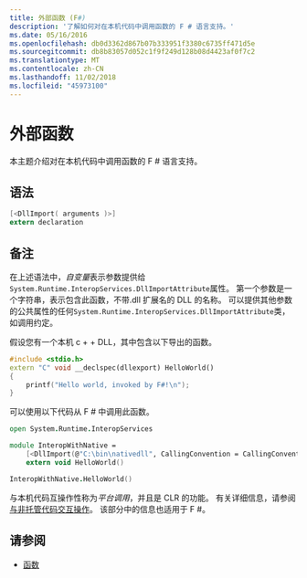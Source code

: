 ```yaml
---
title: 外部函数 (F#)
description: '了解如何对在本机代码中调用函数的 F # 语言支持。'
ms.date: 05/16/2016
ms.openlocfilehash: db0d3362d867b07b333951f3380c6735ff471d5e
ms.sourcegitcommit: db8b83057d052c1f9f249d128b08d4423af0f7c2
ms.translationtype: MT
ms.contentlocale: zh-CN
ms.lasthandoff: 11/02/2018
ms.locfileid: "45973100"
---
```

# <a name="external-functions"></a>外部函数

本主题介绍对在本机代码中调用函数的 F # 语言支持。

## <a name="syntax"></a>语法

```fsharp
[<DllImport( arguments )>]
extern declaration
```

## <a name="remarks"></a>备注

在上述语法中，*自变量*表示参数提供给`System.Runtime.InteropServices.DllImportAttribute`属性。 第一个参数是一个字符串，表示包含此函数，不带.dll 扩展名的 DLL 的名称。 可以提供其他参数的公共属性的任何`System.Runtime.InteropServices.DllImportAttribute`类，如调用约定。

假设您有一个本机 c + + DLL，其中包含以下导出的函数。

```cpp
#include <stdio.h>
extern "C" void __declspec(dllexport) HelloWorld()
{
    printf("Hello world, invoked by F#!\n");
}
```

可以使用以下代码从 F # 中调用此函数。

```fsharp
open System.Runtime.InteropServices

module InteropWithNative =
    [<DllImport(@"C:\bin\nativedll", CallingConvention = CallingConvention.Cdecl)>]
    extern void HelloWorld()

InteropWithNative.HelloWorld()
```

与本机代码互操作性称为*平台调用*，并且是 CLR 的功能。 有关详细信息，请参阅[与非托管代码交互操作](../../../../docs/framework/interop/index.md)。 该部分中的信息也适用于 F #。

## <a name="see-also"></a>请参阅

- [函数](index.md)
